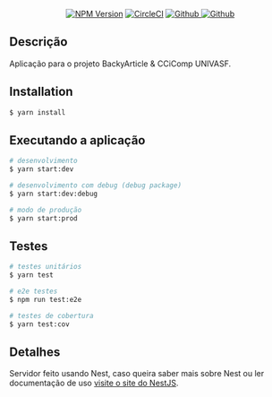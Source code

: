 
<p align="center">
    <a href="https://www.npmjs.com/~nestjscore" target="_blank"><img src="https://img.shields.io/npm/v/@nestjs/core.svg" alt="NPM Version" /></a>
    <a href="https://circleci.com/gh/nestjs/nest" target="_blank"><img src="https://img.shields.io/circleci/build/github/nestjs/nest/master" alt="CircleCI" /></a>
    <a href="https://github.com/CiCompUnivasf/ccicomp-server" target="_blank">
    <img src="https://img.shields.io/github/last-commit/CiCompUnivasf/ccicomp-server" alt="Github" />
    </a>
    <a href="https://github.com/CiCompUnivasf/ccicomp-server" target="_blank">
    <img src="https://img.shields.io/github/release-date/CiCompUnivasf/ccicomp-server" alt="Github" />
    </a>
</p>

## Descrição
Aplicação para o projeto BackyArticle & CCiComp UNIVASF.

## Installation

```bash
$ yarn install
```

## Executando a aplicação

```bash
# desenvolvimento
$ yarn start:dev

# desenvolvimento com debug (debug package)
$ yarn start:dev:debug

# modo de produção
$ yarn start:prod
```

## Testes

```bash
# testes unitários
$ yarn test

# e2e testes
$ npm run test:e2e

# testes de cobertura
$ yarn test:cov
```

## Detalhes
Servidor feito usando Nest, caso queira saber mais sobre Nest ou ler documentação de uso [visite o site do NestJS](https://docs.nestjs.com/support).
